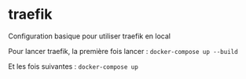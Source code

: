 # traefik
Configuration basique pour utiliser traefik en local

Pour lancer traefik, la première fois lancer : `docker-compose up --build` 

Et les fois suivantes : `docker-compose up`
